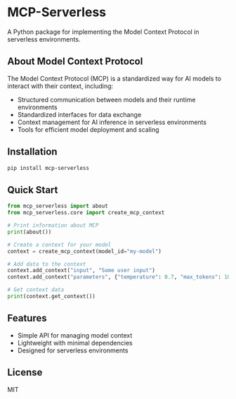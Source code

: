 # MCP-Serverless

A Python package for implementing the Model Context Protocol in serverless environments.

## About Model Context Protocol

The Model Context Protocol (MCP) is a standardized way for AI models to interact with their context, including:

- Structured communication between models and their runtime environments
- Standardized interfaces for data exchange
- Context management for AI inference in serverless environments
- Tools for efficient model deployment and scaling

## Installation

```bash
pip install mcp-serverless
```

## Quick Start

```python
from mcp_serverless import about
from mcp_serverless.core import create_mcp_context

# Print information about MCP
print(about())

# Create a context for your model
context = create_mcp_context(model_id="my-model")

# Add data to the context
context.add_context("input", "Some user input")
context.add_context("parameters", {"temperature": 0.7, "max_tokens": 100})

# Get context data
print(context.get_context())
```

## Features

- Simple API for managing model context
- Lightweight with minimal dependencies
- Designed for serverless environments

## License

MIT 